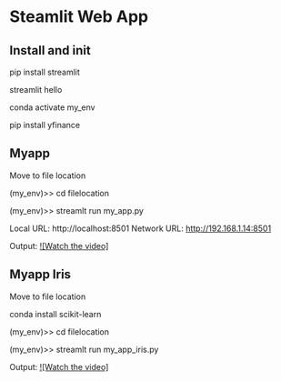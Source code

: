 # Steamlit Web App

## Install and init

pip install streamlit

streamlit hello

conda activate my_env

pip install yfinance


## Myapp
Move to file location

(my_env)>> cd filelocation

(my_env)>> streamlt run my_app.py

 Local URL: http://localhost:8501
 Network URL: http://192.168.1.14:8501


Output:
[![Watch the video]](my_app_op.webm)



## Myapp Iris
Move to file location

conda install scikit-learn

(my_env)>> cd filelocation

(my_env)>> streamlt run my_app_iris.py

Output:
[![Watch the video]](my_app_iris_op.webm)

